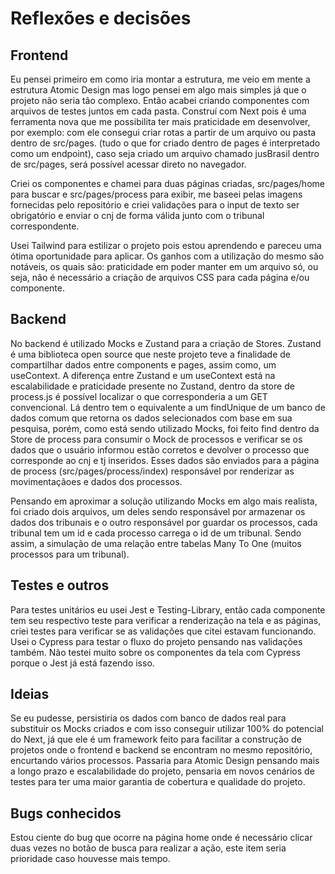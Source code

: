 Reflexões e decisões
===


## Frontend

Eu pensei primeiro em como iria montar a estrutura, me veio em mente a estrutura Atomic Design mas logo pensei em algo mais simples já que o projeto não seria tão complexo. Então acabei criando componentes com arquivos de testes juntos em cada pasta. 
Construí com Next pois é uma ferramenta nova que me possibilita ter mais praticidade em desenvolver, por exemplo: com ele consegui criar rotas a partir de um arquivo ou pasta dentro de src/pages. (tudo o que for criado dentro de pages é interpretado como um endpoint), caso seja criado um arquivo chamado jusBrasil dentro de src/pages, será possível acessar direto no navegador.

Criei os componentes e chamei para duas páginas criadas, src/pages/home para buscar e src/pages/process para exibir, me baseei pelas imagens fornecidas pelo repositório e criei validações para o input de texto ser obrigatório e enviar o cnj de forma válida junto com o tribunal correspondente.

Usei Tailwind para estilizar o projeto pois estou aprendendo e pareceu uma ótima oportunidade para aplicar. Os ganhos com a utilização do mesmo são notáveis, os quais são: praticidade em poder manter em um arquivo só, ou seja, não é necessário a criação de arquivos CSS para cada página e/ou componente.

## Backend

No backend é utilizado Mocks e Zustand para a criação de Stores. 
Zustand é uma biblioteca open source que neste projeto teve a finalidade de compartilhar dados entre components e pages, assim como, um useContext. A diferença entre Zustand e um useContext está na escalabilidade e praticidade presente no Zustand, dentro da store de process.js é possível localizar o que corresponderia a um GET convencional. Lá dentro tem o equivalente a um findUnique de um banco de dados comum que retorna os dados selecionados com base em sua pesquisa, porém, como está sendo utilizado Mocks, foi feito find dentro da Store de process para consumir o Mock de processos e verificar se os dados que o usuário informou estão corretos e devolver o processo que corresponde ao cnj e tj inseridos. Esses dados são enviados para a página de process (src/pages/process/index) responsável por renderizar as movimentaçãoes e dados dos processos.

Pensando em aproximar a solução utilizando Mocks em algo mais realista, foi criado dois arquivos, um deles sendo responsável por armazenar os dados dos tribunais e o outro responsável por guardar os processos, cada tribunal tem um id e cada processo carrega o id de um tribunal. Sendo assim, a simulação de uma relação entre tabelas Many To One (muitos processos para um tribunal).


## Testes e outros

Para testes unitários eu usei Jest e Testing-Library, então cada componente tem seu respectivo teste para verificar a renderização na tela e as páginas, criei testes para verificar se as validações que citei estavam funcionando. 
Usei o Cypress para testar o fluxo do projeto pensando nas validações também. Não testei muito sobre os componentes da tela com Cypress porque o Jest já está fazendo isso. 

## Ideias 
Se eu pudesse, persistiria os dados com banco de dados real para substituir os Mocks criados e com isso conseguir utilizar 100% do potencial do Next, já que ele é um framework feito para facilitar a construção de projetos onde o frontend e backend se encontram no mesmo repositório, encurtando vários processos. Passaria para Atomic Design pensando mais a longo prazo e escalabilidade do projeto, pensaria em novos cenários de testes para ter uma maior garantia de cobertura e qualidade do projeto.

## Bugs conhecidos

Estou ciente do bug que ocorre na página home onde é necessário clicar duas vezes no botão de busca para realizar a ação, este item seria prioridade caso houvesse mais tempo.